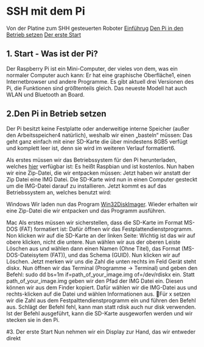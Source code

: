 # SSH mit dem Pi
Von der Platine zum SHH gesteuerten Roboter
[Einführug](#1)
[Den Pi in den Betrieb setzen](#2)
[Der erste Start](#3)

## 1. Start - Was ist der Pi? <a name="#1"></a>
Der Raspberry Pi ist ein Mini-Computer, der vieles von dem, was ein normaler Computer auch kann: Er hat eine graphische Oberfläche1, einen Internetbrowser und andere Programme. 
Es gibt aktuell drei Versionen des Pi, die Funktionen sind größtenteils gleich. Das neueste Modell hat auch WLAN und Bluetooth an Board.

## 2.Den Pi in Betrieb setzen

Der Pi besitzt keine Festplatte oder anderweitige interne Speicher (außer den Arbeitsspeicher4 natürlich), weshalb wir einen „basteln“ müssen: Das geht ganz einfach mit einer SD-Karte die über mindestens 8GB5 verfügt und komplett leer ist, denn sie wird im weiteren Verlauf formatiert6.

Als erstes müssen wir das Betriebssystem für den Pi herunterladen, welches [hier](https://downloads.raspberrypi.org/raspbian_latest) verfügbar ist: Es heißt Raspbian und ist kostenlos. 
Nun haben wir eine Zip-Datei, die wir entpacken müssen: Jetzt haben wir anstatt der Zip Datei eine IMG Datei. 
Die SD-Karte wird nun in einen Computer gesteckt um die IMG-Datei darauf zu installieren. Jetzt kommt es auf das Betriebssystem an, welches benutzt wird: 

Windows 
Wir laden nun das Program [Win32DiskImager](http://sourceforge.net/projects/win32diskimager/). Wieder erhalten wir eine Zip-Datei die wir entpacken und das Programm ausführen. 

Mac 
Als erstes müssen wir sicherstellen, dass die SD-Karte im Format MS-DOS (FAT) formatiert ist: Dafür öffnen wir das Festplattendienstprogramm. Non klicken wir auf die SD-Karte an der linken Seite: Wichtig ist das wir auf obere klicken, nicht die untere. Nun wählen wir aus der oberen Leiste Löschen aus und wählen dann einen Namen (Ohne Titel), das Format (MS-DOS-Dateisytem (FAT)), und das Schema (GUID). Nun klicken wir auf Löschen. 
Jetzt merken wir uns die Zahl die unten rechts im Feld Gerät steht diskx.
Nun öffnen wir das Terminal (Programme -> Terminal) und geben den Befehl: sudo dd bs=1m if=path_of_your_image.img of=/dev/rdiskx ein.
Statt path_of_your_image.img geben wir den Pfad der IMG Datei ein. Diesen können wir aus dem Finder kopiert. Dafür wählen wir die IMG-Datei aus und rechts-klicken auf die Datei und wählen Informationen aus. Für x setzen wir die Zahl aus dem Festpalttendienstprogramm ein und führen den Befehl aus. 
Schlägt der Befehl fehl, kann man statt rdisk auch nur disk verwenden.
Ist der Befehl ausgeführt, kann die SD-Karte ausgeworfen werden und wir stecken sie in den Pi. 

#3. Der erste Start
Nun nehmen wir ein Display zur Hand, das wir entweder direkt 








